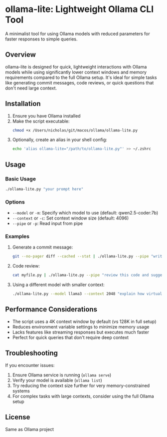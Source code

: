 # ollama-lite: Lightweight Ollama CLI Tool

A minimalist tool for using Ollama models with reduced parameters for faster responses to simple queries.

## Overview

ollama-lite is designed for quick, lightweight interactions with Ollama models while using significantly lower context windows and memory requirements compared to the full Ollama setup. It's ideal for simple tasks like generating commit messages, code reviews, or quick questions that don't need large context.

## Installation

1. Ensure you have Ollama installed
2. Make the script executable:
   ```bash
   chmod +x /Users/nicholas/git/macos/ollama/ollama-lite.py
   ```
3. Optionally, create an alias in your shell config:
   ```bash
   echo 'alias ollama-lite="/path/to/ollama-lite.py"' >> ~/.zshrc
   ```

## Usage

### Basic Usage

```bash
./ollama-lite.py "your prompt here"
```

### Options

- `--model` or `-m`: Specify which model to use (default: qwen2.5-coder:7b)
- `--context` or `-c`: Set context window size (default: 4096)
- `--pipe` or `-p`: Read input from pipe

### Examples

1. Generate a commit message:
   ```bash
   git --no-pager diff --cached --stat | ./ollama-lite.py --pipe "write a concise one liner commit message for these changes. only one line in your response:"
   ```

2. Code review:
   ```bash
   cat myfile.py | ./ollama-lite.py --pipe "review this code and suggest improvements"
   ```

3. Using a different model with smaller context:
   ```bash
   ./ollama-lite.py --model llama3 --context 2048 "explain how virtual memory works"
   ```

## Performance Considerations

- The script uses a 4K context window by default (vs 128K in full setup)
- Reduces environment variable settings to minimize memory usage
- Lacks features like streaming responses but executes much faster
- Perfect for quick queries that don't require deep context

## Troubleshooting

If you encounter issues:

1. Ensure Ollama service is running (`ollama serve`)
2. Verify your model is available (`ollama list`)
3. Try reducing the context size further for very memory-constrained systems
4. For complex tasks with large contexts, consider using the full Ollama setup

## License

Same as Ollama project